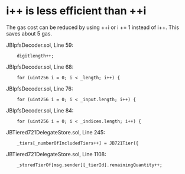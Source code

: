 # i++ is less efficient than ++i
The gas cost can be reduced by using ++i or i += 1 instead of i++. This saves about 5 gas.

JBIpfsDecoder.sol, Line 59:

		digitlength++;

JBIpfsDecoder.sol, Line 68:

		for (uint256 i = 0; i < _length; i++) {

JBIpfsDecoder.sol, Line 76:

		for (uint256 i = 0; i < _input.length; i++) {

JBIpfsDecoder.sol, Line 84:

		for (uint256 i = 0; i < _indices.length; i++) {

JBTiered721DelegateStore.sol, Line 245:

		_tiers[_numberOfIncludedTiers++] = JB721Tier({

JBTiered721DelegateStore.sol, Line 1108:

		_storedTierOf[msg.sender][_tierId].remainingQuantity++;



